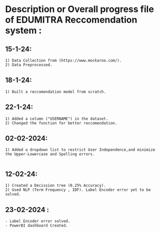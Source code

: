 # Description or Overall progress file of EDUMITRA Reccomendation system :

## 15-1-24: 

```
1) Data Collection from (https://www.mockaroo.com/).
2) Data Preprocessed.
```

## 18-1-24:

```
1) Built a reccomendation model from scratch.
```

## 22-1-24: 

```
1) Added a column ("USERNAME") in the dataset.
2) Changed the function for better reccomendation.
```
## 02-02-2024:

```
1) Added a dropdown list to restrict User Independence,and minimize the Upper-Lowercase and Spelling errors.


```

## 12-02-24: 

```
1) Created a Decission tree (0.25% Accuracy).
2) Used NLP (Term Frequency , IDF). Label Encoder error yet to be solved.
```

## 23-02-2024 :

```
- Label Encoder error solved.
- PowerBI dashboard Created.
```
